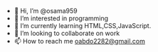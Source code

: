 - 👋 Hi, I’m @osama959
- 👀 I’m interested in programming
- 🌱 I’m currently learning HTML,CSS,JavaScript.
- 💞️ I’m looking to collaborate on work
- 📫 How to reach me oabdo2282@gmail.com

<!---
osama959/osama959 is a ✨ special ✨ repository because its `README.md` (this file) appears on your GitHub profile.
You can click the Preview link to take a look at your changes.
--->
